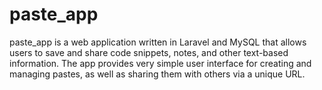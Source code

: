 # paste_app
paste_app is a web application written in Laravel and MySQL that allows users to save and share code snippets, notes, and other text-based information. The app provides very simple user interface for creating and managing pastes, as well as sharing them with others via a unique URL.
